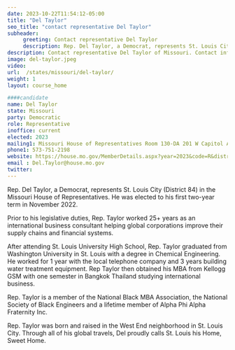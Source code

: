 ```yaml
---
date: 2023-10-22T11:54:12-05:00
title: "Del Taylor"
seo_title: "contact representative Del Taylor"
subheader:
     greeting: Contact representative Del Taylor
     description: Rep. Del Taylor, a Democrat, represents St. Louis City (District 84) in the Missouri House of Representatives. He was elected to his first two-year term in November 2022.
description: Contact representative Del Taylor of Missouri. Contact information for Del Taylor includes email address, phone number, and mailing address.
image: del-taylor.jpeg
video:
url:  /states/missouri/del-taylor/
weight: 1
layout: course_home

####candidate
name: Del Taylor
state: Missouri
party: Democratic
role: Representative
inoffice: current
elected: 2023
mailing1: Missouri House of Representatives Room 130-DA 201 W Capitol Ave Jefferson City, MO 65101
phone1: 573-751-2198
website: https://house.mo.gov/MemberDetails.aspx?year=2023&code=R&district=084/
email : Del.Taylor@house.mo.gov
twitter:
---
```


Rep. Del Taylor, a Democrat, represents St. Louis City (District 84) in the Missouri House of Representatives. He was elected to his first two-year term in November 2022.

Prior to his legislative duties, Rep. Taylor worked 25+ years as an international business consultant helping global corporations improve their supply chains and financial systems.

After attending St. Louis University High School, Rep. Taylor graduated from Washington University in St. Louis with a degree in Chemical Engineering. He worked for 1 year with the local telephone company and 3 years building water treatment equipment. Rep Taylor then obtained his MBA from Kellogg GSM with one semester in Bangkok Thailand studying international business.

Rep. Taylor is a member of the National Black MBA Association, the National Society of Black Engineers and a lifetime member of Alpha Phi Alpha Fraternity Inc.

Rep. Taylor was born and raised in the West End neighborhood in St. Louis City. Through all of his global travels, Del proudly calls St. Louis his Home, Sweet Home.
